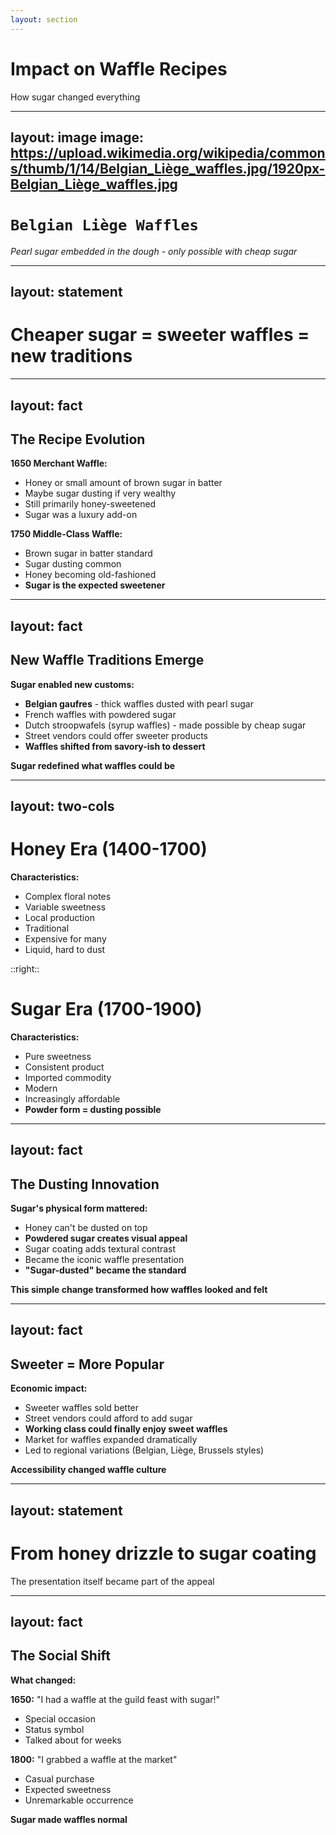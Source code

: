 ```yaml
---
layout: section
---
```

# Impact on Waffle Recipes
How sugar changed everything

---
layout: image
image: https://upload.wikimedia.org/wikipedia/commons/thumb/1/14/Belgian_Liège_waffles.jpg/1920px-Belgian_Liège_waffles.jpg
---

# `Belgian Liège Waffles`
*Pearl sugar embedded in the dough - only possible with cheap sugar*

---
layout: statement
---
# Cheaper sugar = sweeter waffles = new traditions

---
layout: fact
---
## The Recipe Evolution

**1650 Merchant Waffle:**
- Honey or small amount of brown sugar in batter
- Maybe sugar dusting if very wealthy
- Still primarily honey-sweetened
- Sugar was a luxury add-on

**1750 Middle-Class Waffle:**
- Brown sugar in batter standard
- Sugar dusting common
- Honey becoming old-fashioned
- **Sugar is the expected sweetener**

---
layout: fact
---
## New Waffle Traditions Emerge

**Sugar enabled new customs:**
- **Belgian gaufres** - thick waffles dusted with pearl sugar
- French waffles with powdered sugar
- Dutch stroopwafels (syrup waffles) - made possible by cheap sugar
- Street vendors could offer sweeter products
- **Waffles shifted from savory-ish to dessert**

**Sugar redefined what waffles could be**

---
layout: two-cols
---

# Honey Era (1400-1700)

**Characteristics:**
- Complex floral notes
- Variable sweetness
- Local production
- Traditional
- Expensive for many
- Liquid, hard to dust

::right::

# Sugar Era (1700-1900)

**Characteristics:**
- Pure sweetness
- Consistent product
- Imported commodity
- Modern
- Increasingly affordable
- **Powder form = dusting possible**

---
layout: fact
---
## The Dusting Innovation

**Sugar's physical form mattered:**
- Honey can't be dusted on top
- **Powdered sugar creates visual appeal**
- Sugar coating adds textural contrast
- Became the iconic waffle presentation
- **"Sugar-dusted" became the standard**

**This simple change transformed how waffles looked and felt**

---
layout: fact
---
## Sweeter = More Popular

**Economic impact:**
- Sweeter waffles sold better
- Street vendors could afford to add sugar
- **Working class could finally enjoy sweet waffles**
- Market for waffles expanded dramatically
- Led to regional variations (Belgian, Liège, Brussels styles)

**Accessibility changed waffle culture**

---
layout: statement
---
# From honey drizzle to sugar coating

The presentation itself became part of the appeal

---
layout: fact
---
## The Social Shift

**What changed:**

**1650:** "I had a waffle at the guild feast with sugar!"
- Special occasion
- Status symbol
- Talked about for weeks

**1800:** "I grabbed a waffle at the market"
- Casual purchase
- Expected sweetness
- Unremarkable occurrence

**Sugar made waffles normal**
